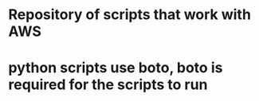 # Repository of scripts that work with AWS
# python scripts use boto, boto is required for the scripts to run
#
#
##
#


